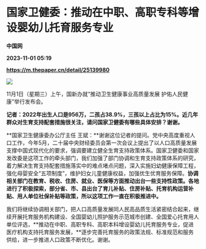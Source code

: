 # 国家卫健委：推动在中职、高职专科等增设婴幼儿托育服务专业
**中国网**

**2023-11-01 05:19**

**https://m.thepaper.cn/detail/25139980**

![](https://imagecloud.thepaper.cn/thepaper/image/276/487/726.png)

11月1日（星期三）上午，国新办就“推动卫生健康事业高质量发展 护佑人民健康”举行发布会。

**记者：2022年出生人口是956万，二孩占38.9%，三孩以上占比为15%。近几年群众对生育支持配套措施很关注，请问国家卫健委有哪些具体安排？谢谢。**

**国家卫生健康委办公厅主任 王斌：**谢谢这位记者的提问。党中央高度重视人口工作，今年5月，二十届中央财经委员会第一次会议上提出了以人口高质量发展支撑中国式现代化的要求，强调要建立健全生育支持政策体系。国家卫健委和国家发改委是这项工作的牵头部门，我们加强了部门协调和生育支持政策体系的研究，着力解决生育支持配套措施落实中的难点堵点问题，深入实施妇幼健康保障工程，强化母婴安全“五项制度”，维护妇女儿童健康权益，加强优生优育服务保障。**协调相关部门在教育、税收、住房、就业、医保等方面推动出台一些支持性政策。各地进行了积极探索，部分省、市、县出台了育儿补贴、住房补贴、托育机构运营补贴、用人单位社保补贴等政策，所以这项工作一直在积极推进中。**

我们将继续协调相关部门，把人口高质量发展同人民高品质生活紧密结合起来，继续开展托育服务机构建设、全国婴幼儿照护服务示范城市创建、全国爱心托育用人单位评选，**推动在中职、高职专科、高职本科增设婴幼儿托育服务专业，促进医疗机构支持托育服务发展，**逐步完善托育服务的政策法规、标准规范和服务供给，进一步推进人口政策不断优化。谢谢。